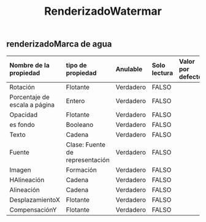 ﻿---
title: RenderizadoWatermar
second_title: Aspose.Cells Cloud Documen
type: docs
url: /es/specification/model/renderingwatermark/
description: "Aspose.Cells Especificación del modelo de nube: RenderingWatermark. Maneje sin esfuerzo Excel y otros documentos de hoja de cálculo con funciones como abrir, generar, editar, dividir, fusionar, comparar y convertir."
weight: 50
---
## **renderizadoMarca de agua**

 

| Nombre de la propiedad| tipo de propiedad| Anulable| Solo lectura| Valor por defecto| Descripción|
|:- |:- |:- |:- |:- |:- |
| Rotación| Flotante| Verdadero| FALSO|||
| Porcentaje de escala a página| Entero| Verdadero| FALSO|||
| Opacidad| Flotante| Verdadero| FALSO|||
| es fondo| Booleano| Verdadero| FALSO|||
| Texto| Cadena| Verdadero| FALSO|||
| Fuente| Clase: Fuente de representación| Verdadero| FALSO|||
| Imagen|Formación<Byte> | Verdadero| FALSO|||
| HAlineación| Cadena| Verdadero| FALSO|||
| Alineación| Cadena| Verdadero| FALSO|||
| DesplazamientoX| Flotante| Verdadero| FALSO|||
| CompensaciónY| Flotante| Verdadero| FALSO|||

